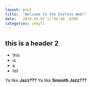 ```yaml
---
layout: post
title:  "Welcome to the Useless Web!"
date:   2018-05-07 11:04:49 -0700
categories: jekyll
---
```


## this is a header 2

- this
- is
- a
- list

Ya like **Jazz???**
Ya like **Smooth Jazz???**

